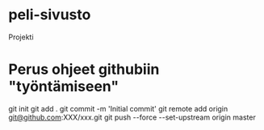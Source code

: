 # peli-sivusto
Projekti

# Perus ohjeet githubiin "työntämiseen"
git init
git add .
git commit -m 'Initial commit'
git remote add origin git@github.com:XXX/xxx.git
git push --force --set-upstream origin master
